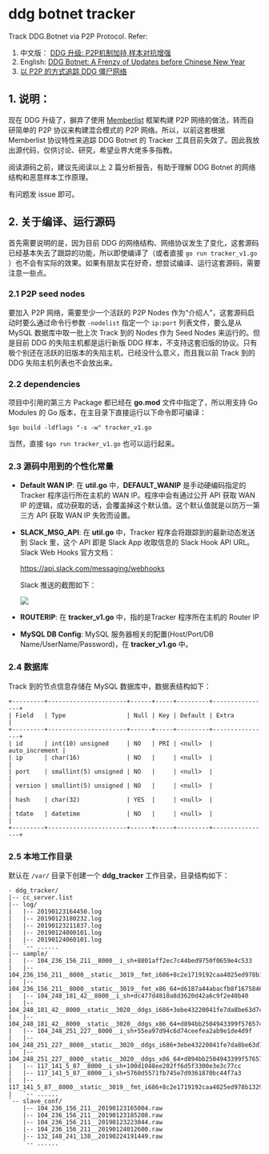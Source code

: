 # ddg botnet tracker

Track DDG.Botnet via P2P Protocol. Refer: 

1. 中文版： [DDG 升级: P2P机制加持,样本对抗增强](https://blog.netlab.360.com/dog-recent-updates-p2p-adopted-and-anti-analysis-enhanced/)
2. English: [DDG Botnet: A Frenzy of Updates before Chinese New Year](https://blog.netlab.360.com/ddg-botnet-a-frenzy-of-updates-before-chinese-new-year-2/)
3. [以 P2P 的方式追踪 DDG 僵尸网络](https://jiayu0x.com/2019/04/11/track-ddg-botnet-by-p2p-protocol/)

## 1. 说明：

现在 DDG 升级了，摒弃了使用 [Memberlist](https://github.com/0xjiayu/memberlist) 框架构建 P2P 网络的做法，转而自研简单的 P2P 协议来构建混合模式的 P2P 网络。所以，以前这套根据 Memberlist 协议特性来追踪 DDG Botnet 的 Tracker 工具目前失效了。因此我放出源代码，仅供讨论、研究，希望业界大佬多多指教。

阅读源码之前，建议先阅读以上 2 篇分析报告，有助于理解 DDG Botnet 的网络结构和恶意样本工作原理。

有问题发 issue 即可。

## 2. 关于编译、运行源码

首先需要说明的是，因为目前 DDG 的网络结构、网络协议发生了变化，这套源码已经基本失去了跟踪的功能，所以即使编译了（或者直接 `go run tracker_v1.go` ）也不会有实际的效果。如果有朋友实在好奇，想尝试编译、运行这套源码，需要注意一些点。

### 2.1 P2P seed nodes

要加入 P2P 网络，需要至少一个活跃的 P2P Nodes 作为“介绍人”，这套源码启动时要么通过命令行参数 `-nodelist` 指定一个 `ip:port` 列表文件，要么是从 MySQL 数据库中取一批上次 Track 到的 Nodes 作为 Seed Nodes 来运行的。但是目前 DDG 的失陷主机都是运行新版 DDG 样本，不支持这套旧版的协议。只有极个别还在活跃的旧版本的失陷主机，已经没什么意义，而且我以前 Track 到的 DDG 失陷主机列表也不会放出来。

### 2.2 dependencies

项目中引用的第三方 Package 都已经在 **go.mod** 文件中指定了，所以用支持 Go Modules 的 Go 版本，在主目录下直接运行以下命令即可编译：

```
$go build -ldflags "-s -w" tracker_v1.go
```

当然，直接 `$go run tracker_v1.go` 也可以运行起来。

### 2.3 源码中用到的个性化常量

- **Default WAN IP**: 在 **util.go** 中，**DEFAULT_WANIP** 是手动硬编码指定的 Tracker 程序运行所在主机的 WAN IP。程序中会有通过公开 API 获取 WAN IP 的逻辑，成功获取的话，会覆盖掉这个默认值。这个默认值就是以防万一第三方 API 获取 WAN IP 失败而设置。

- **SLACK_MSG_API**: 在 **util.go** 中，Tracker 程序会将跟踪到的最新动态发送到 Slack 里，这个 API 即是  Slack App 收取信息的 Slack Hook API URL。Slack Web Hooks 官方文档：

  https://api.slack.com/messaging/webhooks
  
  Slack 推送的截图如下：

  ![](https://jiayu0x.com/imgs/botnet_tracker_slack_msg.png)

- **ROUTERIP**: 在 **tracker_v1.go** 中，指的是Tracker 程序所在主机的 Router IP
- **MySQL DB Config**: MySQL 服务器相关的配置(Host/Port/DB Name/UserName/Password)，在 **tracker_v1.go** 中。

### 2.4 数据库

Track 到的节点信息存储在 MySQL 数据库中，数据表结构如下：

```
+---------+----------------------+------+-----+---------+----------------+
| Field   | Type                 | Null | Key | Default | Extra          |
+---------+----------------------+------+-----+---------+----------------+
| id      | int(10) unsigned     | NO   | PRI | <null>  | auto_increment |
| ip      | char(16)             | NO   |     | <null>  |                |
| port    | smallint(5) unsigned | NO   |     | <null>  |                |
| version | smallint(5) unsigned | NO   |     | <null>  |                |
| hash    | char(32)             | YES  |     | <null>  |                |
| tdate   | datetime             | NO   |     | <null>  |                |
+---------+----------------------+------+-----+---------+----------------+
```

### 2.5 本地工作目录

默认在 `/var/` 目录下创建一个 **ddg_tracker** 工作目录，目录结构如下：

```
- ddg_tracker/
|-- cc_server.list
|-- log/
|   |-- 20190123164450.log
|   |-- 20190123180232.log
|   |-- 20190123211837.log
|   |-- 20190124000101.log
|   |-- 20190124060101.log
|   `-- ......
|-- sample/
|   |-- 104_236_156_211__8000__i_sh+8801aff2ec7c44bed9750f0659e4c533
|   |-- 104_236_156_211__8000__static__3019__fmt_i686+8c2e1719192caa4025ed978b132988d6
|   |-- 104_236_156_211__8000__static__3019__fmt_x86_64+d6187a44abacfb8f167584668e02c918
|   |-- 104_248_181_42__8000__i_sh+dc477d4810a8d3620d42a6c9f2e40b40
|   |-- 104_248_181_42__8000__static__3020__ddgs_i686+3ebe43220041fe7da8be63d7c758e1a8
|   |-- 104_248_181_42__8000__static__3020__ddgs_x86_64+d894bb2504943399f57657472e46c07d
|   |-- 104_248_251_227__8000__i_sh+55ea97d94c6d74ceefea2ab9e1de4d9f
|   |-- 104_248_251_227__8000__static__3020__ddgs_i686+3ebe43220041fe7da8be63d7c758e1a8
|   |-- 104_248_251_227__8000__static__3020__ddgs_x86_64+d894bb2504943399f57657472e46c07d
|   |-- 117_141_5_87__8000__i_sh+100d1048ee202ff6d5f3300e3e3c77cc
|   |-- 117_141_5_87__8000__i_sh+5760d5571fb745e7d9361870bc44f7a3
|   |-- 117_141_5_87__8000__static__3019__fmt_i686+8c2e1719192caa4025ed978b132988d6
|   `-- ......
`-- slave_conf/
    |-- 104_236_156_211__20190123165004.raw
    |-- 104_236_156_211__20190123185208.raw
    |-- 104_236_156_211__20190123223044.raw
    |-- 104_236_156_211__20190124012600.raw
    |-- 132_148_241_138__20190224191449.raw
    `-- ......
```

